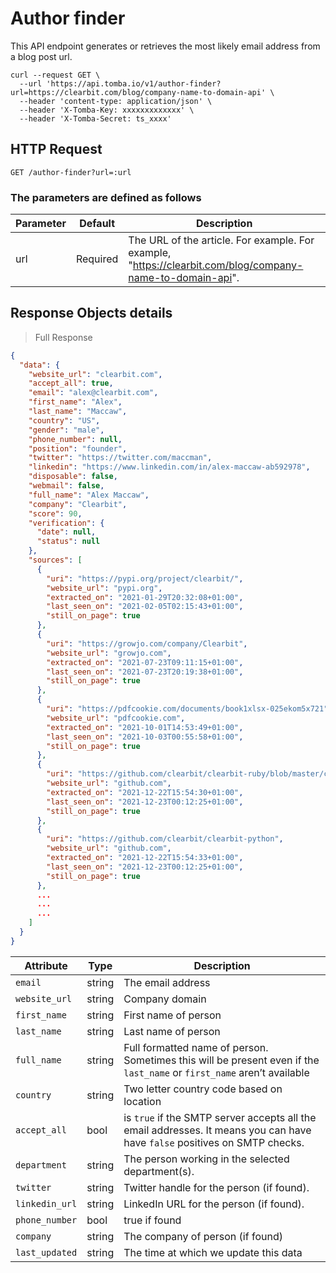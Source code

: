 # Author finder

This API endpoint generates or retrieves the most likely email address from a blog post url.

```shell
curl --request GET \
  --url 'https://api.tomba.io/v1/author-finder?url=https://clearbit.com/blog/company-name-to-domain-api' \
  --header 'content-type: application/json' \
  --header 'X-Tomba-Key: xxxxxxxxxxxxx' \
  --header 'X-Tomba-Secret: ts_xxxx'
```

## HTTP Request

`GET /author-finder?url=:url`

### The parameters are defined as follows

| Parameter | Default  | Description                                                                                               |
| --------- | -------- | --------------------------------------------------------------------------------------------------------- |
| url       | Required | The URL of the article. For example. For example, "https://clearbit.com/blog/company-name-to-domain-api". |

## Response Objects details

> Full Response

```json
{
  "data": {
    "website_url": "clearbit.com",
    "accept_all": true,
    "email": "alex@clearbit.com",
    "first_name": "Alex",
    "last_name": "Maccaw",
    "country": "US",
    "gender": "male",
    "phone_number": null,
    "position": "founder",
    "twitter": "https://twitter.com/maccman",
    "linkedin": "https://www.linkedin.com/in/alex-maccaw-ab592978",
    "disposable": false,
    "webmail": false,
    "full_name": "Alex Maccaw",
    "company": "Clearbit",
    "score": 90,
    "verification": {
      "date": null,
      "status": null
    },
    "sources": [
      {
        "uri": "https://pypi.org/project/clearbit/",
        "website_url": "pypi.org",
        "extracted_on": "2021-01-29T20:32:08+01:00",
        "last_seen_on": "2021-02-05T02:15:43+01:00",
        "still_on_page": true
      },
      {
        "uri": "https://growjo.com/company/Clearbit",
        "website_url": "growjo.com",
        "extracted_on": "2021-07-23T09:11:15+01:00",
        "last_seen_on": "2021-07-23T20:19:38+01:00",
        "still_on_page": true
      },
      {
        "uri": "https://pdfcookie.com/documents/book1xlsx-025ekom5x721",
        "website_url": "pdfcookie.com",
        "extracted_on": "2021-10-01T14:53:49+01:00",
        "last_seen_on": "2021-10-03T00:55:58+01:00",
        "still_on_page": true
      },
      {
        "uri": "https://github.com/clearbit/clearbit-ruby/blob/master/clearbit.gemspec",
        "website_url": "github.com",
        "extracted_on": "2021-12-22T15:54:30+01:00",
        "last_seen_on": "2021-12-23T00:12:25+01:00",
        "still_on_page": true
      },
      {
        "uri": "https://github.com/clearbit/clearbit-python",
        "website_url": "github.com",
        "extracted_on": "2021-12-22T15:54:33+01:00",
        "last_seen_on": "2021-12-23T00:12:25+01:00",
        "still_on_page": true
      },
      ...
      ...
      ...
    ]
  }
}
```

| Attribute      | Type   | Description                                                                                                                |
| -------------- | ------ | -------------------------------------------------------------------------------------------------------------------------- |
| `email`        | string | The email address                                                                                                          |
| `website_url`  | string | Company domain                                                                                                             |
| `first_name`   | string | First name of person                                                                                                       |
| `last_name`    | string | Last name of person                                                                                                        |
| `full_name`    | string | Full formatted name of person. Sometimes this will be present even if the `last_name` or `first_name` aren’t available     |
| `country`      | string | Two letter country code based on location                                                                                  |
| `accept_all`   | bool   | is `true` if the SMTP server accepts all the email addresses. It means you can have have `false` positives on SMTP checks. |
| `department`   | string | The person working in the selected department(s).                                                                          |
| `twitter`      | string | Twitter handle for the person (if found).                                                                                  |
| `linkedin_url` | string | LinkedIn URL for the person (if found).                                                                                    |
| `phone_number` | bool   | true if found                                                                                                              |
| `company`      | string | The company of person (if found)                                                                                           |
| `last_updated` | string | The time at which we update this data                                                                                      |

